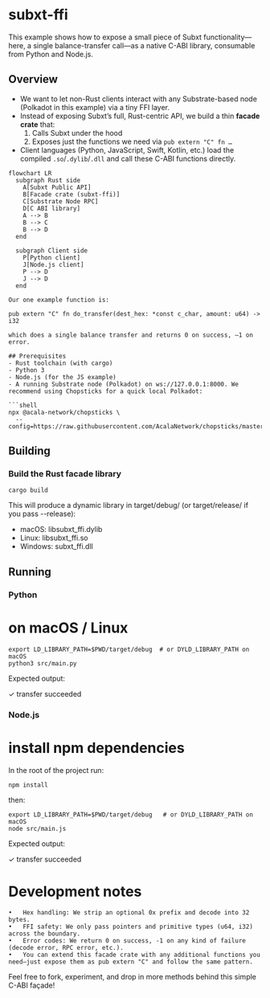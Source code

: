 # subxt-ffi

This example shows how to expose a small piece of Subxt functionality—here, a single balance-transfer call—as a native C-ABI library, consumable from Python and Node.js.

## Overview

- We want to let non-Rust clients interact with any Substrate-based node (Polkadot in this example) via a tiny FFI layer.
- Instead of exposing Subxt’s full, Rust-centric API, we build a thin **facade crate** that:
  1. Calls Subxt under the hood  
  2. Exposes just the functions we need via `pub extern "C" fn …`  
- Client languages (Python, JavaScript, Swift, Kotlin, etc.) load the compiled `.so`/`.dylib`/`.dll` and call these C-ABI functions directly.

```mermaid
flowchart LR
  subgraph Rust side
    A[Subxt Public API]
    B[Facade crate (subxt-ffi)]
    C[Substrate Node RPC]
    D[C ABI library]
    A --> B
    B --> C
    B --> D
  end

  subgraph Client side
    P[Python client]
    J[Node.js client]
    P --> D
    J --> D
  end

Our one example function is:

pub extern "C" fn do_transfer(dest_hex: *const c_char, amount: u64) -> i32

which does a single balance transfer and returns 0 on success, –1 on error.

## Prerequisites
- Rust toolchain (with cargo)
- Python 3
- Node.js (for the JS example)
- A running Substrate node (Polkadot) on ws://127.0.0.1:8000. We recommend using Chopsticks for a quick local Polkadot:

```shell
npx @acala-network/chopsticks \
  --config=https://raw.githubusercontent.com/AcalaNetwork/chopsticks/master/configs/polkadot.yml

```

## Building

### Build the Rust facade library

```shell
cargo build
```

This will produce a dynamic library in target/debug/ (or target/release/ if you pass --release):
- macOS: libsubxt_ffi.dylib
- Linux:  libsubxt_ffi.so
- Windows: subxt_ffi.dll


## Running

### Python

# on macOS / Linux

```shell
export LD_LIBRARY_PATH=$PWD/target/debug  # or DYLD_LIBRARY_PATH on macOS
python3 src/main.py
```

Expected output:

✓ transfer succeeded

### Node.js

# install npm dependencies
In the root of the project run:

```shell
npm install
```

then:

``` shell
export LD_LIBRARY_PATH=$PWD/target/debug   # or DYLD_LIBRARY_PATH on macOS
node src/main.js
```

Expected output:

✓ transfer succeeded

# Development notes
	•	Hex handling: We strip an optional 0x prefix and decode into 32 bytes.
	•	FFI safety: We only pass pointers and primitive types (u64, i32) across the boundary.
	•	Error codes: We return 0 on success, -1 on any kind of failure (decode error, RPC error, etc.).
	•	You can extend this facade crate with any additional functions you need—just expose them as pub extern "C" and follow the same pattern.

Feel free to fork, experiment, and drop in more methods behind this simple C-ABI façade!
